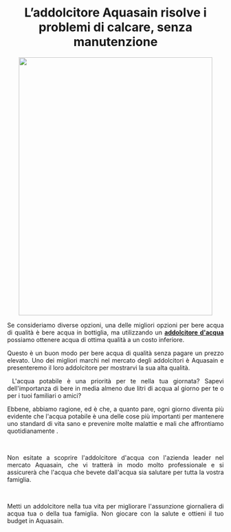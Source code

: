 <h1 style="text-align: center;">L&rsquo;addolcitore Aquasain risolve i problemi di calcare, senza manutenzione</h1>
<p><a href="https://addolcitoreaquasain.it/"><img style="display: block; margin-left: auto; margin-right: auto;" src="https://addolcitoreaquasain.it/library/gallery-clients/galeria-img00101.jpg" alt="" width="450" height="600" /></a></p>
<p style="text-align: justify;">Se consideriamo diverse opzioni, una delle migliori opzioni per bere acqua di qualit&agrave; &egrave; bere acqua in bottiglia, ma utilizzando un <a href="https://addolcitoreaquasain.it/"><strong>addolcitore d'acqua</strong></a> possiamo ottenere acqua di ottima qualit&agrave; a un costo inferiore.</p>
<p style="text-align: justify;">Questo &egrave; un buon modo per bere acqua di qualit&agrave; senza pagare un prezzo elevato. Uno dei migliori marchi nel mercato degli addolcitori &egrave; Aquasain e presenteremo il loro addolcitore per mostrarvi la sua alta qualit&agrave;.</p>
<p style="text-align: justify;">&nbsp;L'acqua potabile &egrave; una priorit&agrave; per te nella tua giornata? Sapevi dell'importanza di bere in media almeno due litri di acqua al giorno per te o per i tuoi familiari o amici?</p>
<p style="text-align: justify;">Ebbene, abbiamo ragione, ed &egrave; che, a quanto pare, ogni giorno diventa pi&ugrave; evidente che l'acqua potabile &egrave; una delle cose pi&ugrave; importanti per mantenere uno standard di vita sano e prevenire molte malattie e mali che affrontiamo quotidianamente .</p>
<p style="text-align: justify;">&nbsp;</p>
<p style="text-align: justify;">Non esitate a scoprire l'addolcitore d'acqua con l'azienda leader nel mercato Aquasain, che vi tratter&agrave; in modo molto professionale e si assicurer&agrave; che l'acqua che bevete dall'acqua sia salutare per tutta la vostra famiglia.</p>
<p style="text-align: justify;">&nbsp;</p>
<p style="text-align: justify;">Metti un addolcitore nella tua vita per migliorare l'assunzione giornaliera di acqua tua o della tua famiglia. Non giocare con la salute e ottieni il tuo budget in Aquasain.</p>
<div id="gtx-trans" style="position: absolute; left: 49px; top: 833.727px;">
<div class="gtx-trans-icon">&nbsp;</div>
</div>
